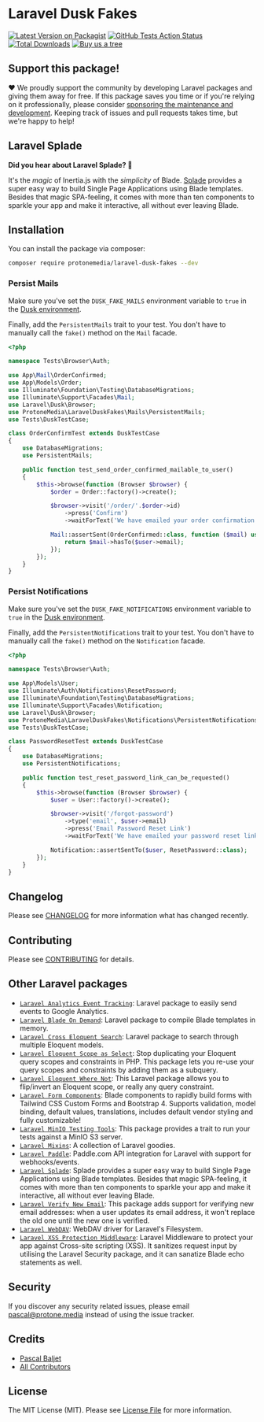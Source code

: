 # Laravel Dusk Fakes

[![Latest Version on Packagist](https://img.shields.io/packagist/v/protonemedia/laravel-dusk-fakes.svg?style=flat-square)](https://packagist.org/packages/protonemedia/laravel-dusk-fakes)
[![GitHub Tests Action Status](https://img.shields.io/github/workflow/status/protonemedia/laravel-dusk-fakes/run-tests?label=tests)](https://github.com/protonemedia/laravel-dusk-fakes/actions?query=workflow%3Arun-tests+branch%3Amain)
[![Total Downloads](https://img.shields.io/packagist/dt/protonemedia/laravel-dusk-fakes.svg?style=flat-square)](https://packagist.org/packages/protonemedia/laravel-dusk-fakes)
[![Buy us a tree](https://img.shields.io/badge/Treeware-%F0%9F%8C%B3-lightgreen)](https://plant.treeware.earth/protonemedia/laravel-dusk-fakes)

## Support this package!

❤️ We proudly support the community by developing Laravel packages and giving them away for free. If this package saves you time or if you're relying on it professionally, please consider [sponsoring the maintenance and development](https://github.com/sponsors/pascalbaljet). Keeping track of issues and pull requests takes time, but we're happy to help!

## Laravel Splade

**Did you hear about Laravel Splade? 🤩**

It's the *magic* of Inertia.js with the *simplicity* of Blade. [Splade](https://github.com/protonemedia/laravel-splade) provides a super easy way to build Single Page Applications using Blade templates. Besides that magic SPA-feeling, it comes with more than ten components to sparkle your app and make it interactive, all without ever leaving Blade.

## Installation

You can install the package via composer:

```bash
composer require protonemedia/laravel-dusk-fakes --dev
```

### Persist Mails

Make sure you've set the `DUSK_FAKE_MAILS` environment variable to `true` in the [Dusk environment](https://laravel.com/docs/9.x/dusk#environment-handling).

Finally, add the `PersistentMails` trait to your test. You don't have to manually call the `fake()` method on the `Mail` facade.

```php
<?php

namespace Tests\Browser\Auth;

use App\Mail\OrderConfirmed;
use App\Models\Order;
use Illuminate\Foundation\Testing\DatabaseMigrations;
use Illuminate\Support\Facades\Mail;
use Laravel\Dusk\Browser;
use ProtoneMedia\LaravelDuskFakes\Mails\PersistentMails;
use Tests\DuskTestCase;

class OrderConfirmTest extends DuskTestCase
{
    use DatabaseMigrations;
    use PersistentMails;

    public function test_send_order_confirmed_mailable_to_user()
    {
        $this->browse(function (Browser $browser) {
            $order = Order::factory()->create();

            $browser->visit('/order/'.$order->id)
                ->press('Confirm')
                ->waitForText('We have emailed your order confirmation!');

            Mail::assertSent(OrderConfirmed::class, function ($mail) use ($user) {
                return $mail->hasTo($user->email);
            });
        });
    }
}
```

### Persist Notifications

Make sure you've set the `DUSK_FAKE_NOTIFICATIONS` environment variable to `true` in the [Dusk environment](https://laravel.com/docs/9.x/dusk#environment-handling).

Finally, add the `PersistentNotifications` trait to your test. You don't have to manually call the `fake()` method on the `Notification` facade.

```php
<?php

namespace Tests\Browser\Auth;

use App\Models\User;
use Illuminate\Auth\Notifications\ResetPassword;
use Illuminate\Foundation\Testing\DatabaseMigrations;
use Illuminate\Support\Facades\Notification;
use Laravel\Dusk\Browser;
use ProtoneMedia\LaravelDuskFakes\Notifications\PersistentNotifications;
use Tests\DuskTestCase;

class PasswordResetTest extends DuskTestCase
{
    use DatabaseMigrations;
    use PersistentNotifications;

    public function test_reset_password_link_can_be_requested()
    {
        $this->browse(function (Browser $browser) {
            $user = User::factory()->create();

            $browser->visit('/forgot-password')
                ->type('email', $user->email)
                ->press('Email Password Reset Link')
                ->waitForText('We have emailed your password reset link!');

            Notification::assertSentTo($user, ResetPassword::class);
        });
    }
}
```

## Changelog

Please see [CHANGELOG](CHANGELOG.md) for more information what has changed recently.

## Contributing

Please see [CONTRIBUTING](CONTRIBUTING.md) for details.

## Other Laravel packages

* [`Laravel Analytics Event Tracking`](https://github.com/protonemedia/laravel-analytics-event-tracking): Laravel package to easily send events to Google Analytics.
* [`Laravel Blade On Demand`](https://github.com/protonemedia/laravel-blade-on-demand): Laravel package to compile Blade templates in memory.
* [`Laravel Cross Eloquent Search`](https://github.com/protonemedia/laravel-cross-eloquent-search): Laravel package to search through multiple Eloquent models.
* [`Laravel Eloquent Scope as Select`](https://github.com/protonemedia/laravel-eloquent-scope-as-select): Stop duplicating your Eloquent query scopes and constraints in PHP. This package lets you re-use your query scopes and constraints by adding them as a subquery.
* [`Laravel Eloquent Where Not`](https://github.com/protonemedia/laravel-eloquent-where-not): This Laravel package allows you to flip/invert an Eloquent scope, or really any query constraint.
* [`Laravel Form Components`](https://github.com/protonemedia/laravel-form-components): Blade components to rapidly build forms with Tailwind CSS Custom Forms and Bootstrap 4. Supports validation, model binding, default values, translations, includes default vendor styling and fully customizable!
* [`Laravel MinIO Testing Tools`](https://github.com/protonemedia/laravel-minio-testing-tools): This package provides a trait to run your tests against a MinIO S3 server.
* [`Laravel Mixins`](https://github.com/protonemedia/laravel-mixins): A collection of Laravel goodies.
* [`Laravel Paddle`](https://github.com/protonemedia/laravel-paddle): Paddle.com API integration for Laravel with support for webhooks/events.
* [`Laravel Splade`](https://github.com/protonemedia/laravel-splade): Splade provides a super easy way to build Single Page Applications using Blade templates. Besides that magic SPA-feeling, it comes with more than ten components to sparkle your app and make it interactive, all without ever leaving Blade.
* [`Laravel Verify New Email`](https://github.com/protonemedia/laravel-verify-new-email): This package adds support for verifying new email addresses: when a user updates its email address, it won't replace the old one until the new one is verified.
* [`Laravel WebDAV`](https://github.com/protonemedia/laravel-webdav): WebDAV driver for Laravel's Filesystem.
* [`Laravel XSS Protection Middleware`](https://github.com/protonemedia/laravel-xss-protection): Laravel Middleware to protect your app against Cross-site scripting (XSS). It sanitizes request input by utilising the Laravel Security package, and it can sanatize Blade echo statements as well.

## Security

If you discover any security related issues, please email pascal@protone.media instead of using the issue tracker.

## Credits

- [Pascal Baljet](https://github.com/protonemedia)
- [All Contributors](../../contributors)

## License

The MIT License (MIT). Please see [License File](LICENSE.md) for more information.

